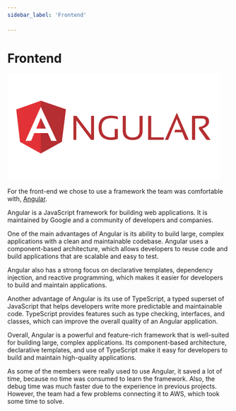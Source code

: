 ```yaml
---
sidebar_label: 'Frontend'

---
```

# Frontend

![Angular](../../../static/img/angular.png)


For the front-end we chose to use a framework the team was comfortable with, [Angular](https://angular.io/). 

Angular is a JavaScript framework for building web applications. It is maintained by Google and a community of developers and companies.

One of the main advantages of Angular is its ability to build large, complex applications with a clean and maintainable codebase. Angular uses a component-based architecture, which allows developers to reuse code and build applications that are scalable and easy to test.

Angular also has a strong focus on declarative templates, dependency injection, and reactive programming, which makes it easier for developers to build and maintain applications.

Another advantage of Angular is its use of TypeScript, a typed superset of JavaScript that helps developers write more predictable and maintainable code. TypeScript provides features such as type checking, interfaces, and classes, which can improve the overall quality of an Angular application.

Overall, Angular is a powerful and feature-rich framework that is well-suited for building large, complex applications. Its component-based architecture, declarative templates, and use of TypeScript make it easy for developers to build and maintain high-quality applications.

As some of the members were really used to use Angular, it saved a lot of time, because no time was consumed to learn the framework. Also, the debug time was much faster due to the experience in previous projects. However, the team had a few problems connecting it to AWS, which took some time to solve. 